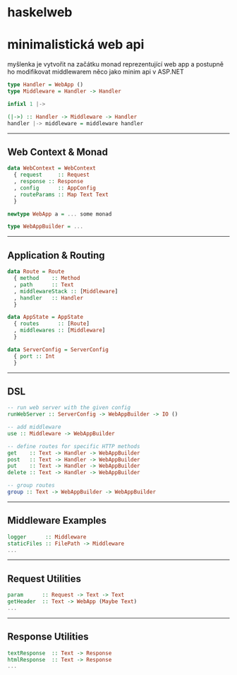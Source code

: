 # haskelweb

# minimalistická web api

myšlenka je vytvořit na začátku monad reprezentující web app a postupně ho modifikovat middlewarem něco jako minim api v ASP.NET

```haskell
type Handler = WebApp ()
type Middleware = Handler -> Handler

infixl 1 |->

(|->) :: Handler -> Middleware -> Handler
handler |-> middleware = middleware handler
```

---

## Web Context & Monad

```haskell
data WebContext = WebContext
  { request     :: Request
  , response :: Response
  , config      :: AppConfig
  , routeParams :: Map Text Text
  }

newtype WebApp a = ... some monad

type WebAppBuilder = ...
```

---

## Application & Routing

```haskell
data Route = Route
  { method    :: Method
  , path      :: Text
  , middlewareStack :: [Middleware]
  , handler   :: Handler
  }

data AppState = AppState
  { routes      :: [Route]
  , middlewares :: [Middleware]
  }

data ServerConfig = ServerConfig
  { port :: Int
  }
```

---

## DSL

```haskell
-- run web server with the given config
runWebServer :: ServerConfig -> WebAppBuilder -> IO ()

-- add middleware
use :: Middleware -> WebAppBuilder

-- define routes for specific HTTP methods
get    :: Text -> Handler -> WebAppBuilder
post   :: Text -> Handler -> WebAppBuilder
put    :: Text -> Handler -> WebAppBuilder
delete :: Text -> Handler -> WebAppBuilder

-- group routes
group :: Text -> WebAppBuilder -> WebAppBuilder
```

---

## Middleware Examples

```haskell
logger      :: Middleware
staticFiles :: FilePath -> Middleware
...
```

---

## Request Utilities

```haskell
param      :: Request -> Text -> Text
getHeader  :: Text -> WebApp (Maybe Text)
...
```

---

## Response Utilities

```haskell
textResponse  :: Text -> Response
htmlResponse  :: Text -> Response
...
```
